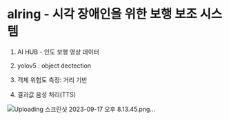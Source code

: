 # alring - 시각 장애인을 위한 보행 보조 시스템

1. AI HUB - 인도 보행 영상 데이터

2. yolov5 : object dectection 

3. 객체 위험도 측정: 거리 기반 

4. 결과값 음성 처리(TTS)

![Uploading 스크린샷 2023-09-17 오후 8.13.45.png…]()
